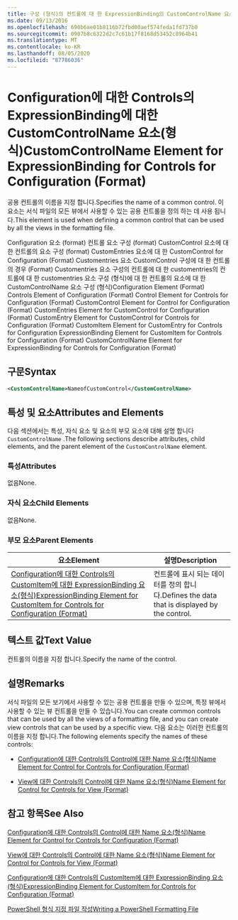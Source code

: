 ```yaml
---
title: 구성 (형식)의 컨트롤에 대 한 ExpressionBinding의 CustomControlName 요소 | Microsoft Docs
ms.date: 09/13/2016
ms.openlocfilehash: 690b6ae01b8116b72fbd00aef574feda1fd737b0
ms.sourcegitcommit: 0907b8c6322d2c7c61b17f8168d53452c8964b41
ms.translationtype: MT
ms.contentlocale: ko-KR
ms.lasthandoff: 08/05/2020
ms.locfileid: "87786036"
---
```

# <a name="customcontrolname-element-for-expressionbinding-for-controls-for-configuration-format"></a><span data-ttu-id="0b473-102">Configuration에 대한 Controls의 ExpressionBinding에 대한 CustomControlName 요소(형식)</span><span class="sxs-lookup"><span data-stu-id="0b473-102">CustomControlName Element for ExpressionBinding for Controls for Configuration (Format)</span></span>

<span data-ttu-id="0b473-103">공용 컨트롤의 이름을 지정 합니다.</span><span class="sxs-lookup"><span data-stu-id="0b473-103">Specifies the name of a common control.</span></span> <span data-ttu-id="0b473-104">이 요소는 서식 파일의 모든 뷰에서 사용할 수 있는 공용 컨트롤을 정의 하는 데 사용 됩니다.</span><span class="sxs-lookup"><span data-stu-id="0b473-104">This element is used when defining a common control that can be used by all the views in the formatting file.</span></span>

<span data-ttu-id="0b473-105">Configuration 요소 (format) 컨트롤 요소 구성 (format) CustomControl 요소에 대 한 컨트롤의 요소 구성 (format) CustomEntries 요소에 대 한 CustomControl for Configuration (Format) Customentries 요소 CustomControl 구성에 대 한 컨트롤의 경우 (Format) Customentries 요소 구성의 컨트롤에 대 한 customentries의 컨트롤에 대 한 customentries 요소 구성 (형식)에 대 한 컨트롤의 요소에 대 한 CustomControlName 요소 구성 (형식)</span><span class="sxs-lookup"><span data-stu-id="0b473-105">Configuration Element (Format) Controls Element of Configuration (Format) Control Element for Controls for Configuration (Format) CustomControl Element for Control for Configuration (Format) CustomEntries Element for CustomControl for Configuration (Format) CustomEntry Element for CustomControl for Controls for Configuration (Format) CustomItem Element for CustomEntry for Controls for Configuration ExpressionBinding Element for CustomItem for Controls for Configuration (Format) CustomControlName Element for ExpressionBinding for Controls for Configuration (Format)</span></span>

## <a name="syntax"></a><span data-ttu-id="0b473-106">구문</span><span class="sxs-lookup"><span data-stu-id="0b473-106">Syntax</span></span>

```xml
<CustomControlName>NameofCustomControl</CustomControlName>
```

## <a name="attributes-and-elements"></a><span data-ttu-id="0b473-107">특성 및 요소</span><span class="sxs-lookup"><span data-stu-id="0b473-107">Attributes and Elements</span></span>

<span data-ttu-id="0b473-108">다음 섹션에서는 특성, 자식 요소 및 요소의 부모 요소에 대해 설명 합니다 `CustomControlName` .</span><span class="sxs-lookup"><span data-stu-id="0b473-108">The following sections describe attributes, child elements, and the parent element of the `CustomControlName` element.</span></span>

### <a name="attributes"></a><span data-ttu-id="0b473-109">특성</span><span class="sxs-lookup"><span data-stu-id="0b473-109">Attributes</span></span>

<span data-ttu-id="0b473-110">없음</span><span class="sxs-lookup"><span data-stu-id="0b473-110">None.</span></span>

### <a name="child-elements"></a><span data-ttu-id="0b473-111">자식 요소</span><span class="sxs-lookup"><span data-stu-id="0b473-111">Child Elements</span></span>

<span data-ttu-id="0b473-112">없음</span><span class="sxs-lookup"><span data-stu-id="0b473-112">None.</span></span>

### <a name="parent-elements"></a><span data-ttu-id="0b473-113">부모 요소</span><span class="sxs-lookup"><span data-stu-id="0b473-113">Parent Elements</span></span>

|<span data-ttu-id="0b473-114">요소</span><span class="sxs-lookup"><span data-stu-id="0b473-114">Element</span></span>|<span data-ttu-id="0b473-115">설명</span><span class="sxs-lookup"><span data-stu-id="0b473-115">Description</span></span>|
|-------------|-----------------|
|[<span data-ttu-id="0b473-116">Configuration에 대한 Controls의 CustomItem에 대한 ExpressionBinding 요소(형식)</span><span class="sxs-lookup"><span data-stu-id="0b473-116">ExpressionBinding Element for CustomItem for Controls for Configuration (Format)</span></span>](./expressionbinding-element-for-customitem-for-controls-for-configuration-format.md)|<span data-ttu-id="0b473-117">컨트롤에 표시 되는 데이터를 정의 합니다.</span><span class="sxs-lookup"><span data-stu-id="0b473-117">Defines the data that is displayed by the control.</span></span>|

## <a name="text-value"></a><span data-ttu-id="0b473-118">텍스트 값</span><span class="sxs-lookup"><span data-stu-id="0b473-118">Text Value</span></span>

<span data-ttu-id="0b473-119">컨트롤의 이름을 지정 합니다.</span><span class="sxs-lookup"><span data-stu-id="0b473-119">Specify the name of the control.</span></span>

## <a name="remarks"></a><span data-ttu-id="0b473-120">설명</span><span class="sxs-lookup"><span data-stu-id="0b473-120">Remarks</span></span>

<span data-ttu-id="0b473-121">서식 파일의 모든 보기에서 사용할 수 있는 공용 컨트롤을 만들 수 있으며, 특정 뷰에서 사용할 수 있는 뷰 컨트롤을 만들 수 있습니다.</span><span class="sxs-lookup"><span data-stu-id="0b473-121">You can create common controls that can be used by all the views of a formatting file, and you can create view controls that can be used by a specific view.</span></span> <span data-ttu-id="0b473-122">다음 요소는 이러한 컨트롤의 이름을 지정 합니다.</span><span class="sxs-lookup"><span data-stu-id="0b473-122">The following elements specify the names of these controls:</span></span>

- [<span data-ttu-id="0b473-123">Configuration에 대한 Controls의 Control에 대한 Name 요소(형식)</span><span class="sxs-lookup"><span data-stu-id="0b473-123">Name Element for Control for Controls for Configuration (Format)</span></span>](./name-element-for-control-for-controls-for-configuration-format.md)

- [<span data-ttu-id="0b473-124">View에 대한 Controls의 Control에 대한 Name 요소(형식)</span><span class="sxs-lookup"><span data-stu-id="0b473-124">Name Element for Control for Controls for View (Format)</span></span>](./name-element-for-control-for-controls-for-view-format.md)

## <a name="see-also"></a><span data-ttu-id="0b473-125">참고 항목</span><span class="sxs-lookup"><span data-stu-id="0b473-125">See Also</span></span>

[<span data-ttu-id="0b473-126">Configuration에 대한 Controls의 Control에 대한 Name 요소(형식)</span><span class="sxs-lookup"><span data-stu-id="0b473-126">Name Element for Control for Controls for Configuration (Format)</span></span>](./name-element-for-control-for-controls-for-configuration-format.md)

[<span data-ttu-id="0b473-127">View에 대한 Controls의 Control에 대한 Name 요소(형식)</span><span class="sxs-lookup"><span data-stu-id="0b473-127">Name Element for Control for Controls for View (Format)</span></span>](./name-element-for-control-for-controls-for-view-format.md)

[<span data-ttu-id="0b473-128">Configuration에 대한 Controls의 CustomItem에 대한 ExpressionBinding 요소(형식)</span><span class="sxs-lookup"><span data-stu-id="0b473-128">ExpressionBinding Element for CustomItem for Controls for Configuration (Format)</span></span>](./expressionbinding-element-for-customitem-for-controls-for-configuration-format.md)

[<span data-ttu-id="0b473-129">PowerShell 형식 지정 파일 작성</span><span class="sxs-lookup"><span data-stu-id="0b473-129">Writing a PowerShell Formatting File</span></span>](./writing-a-powershell-formatting-file.md)
